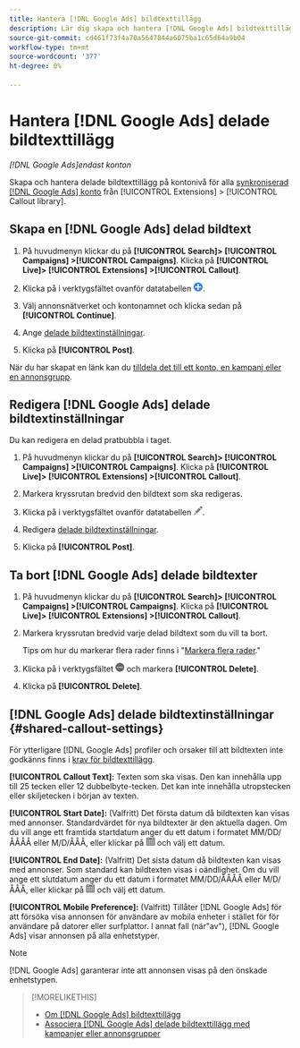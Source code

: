 ```yaml
---
title: Hantera [!DNL Google Ads] bildtexttillägg
description: Lär dig skapa och hantera [!DNL Google Ads] bildtexttillägg.
source-git-commit: cd461f73f4a70a5647844a6075ba1c65d64a9b04
workflow-type: tm+mt
source-wordcount: '377'
ht-degree: 0%

---
```


# Hantera [!DNL Google Ads] delade bildtexttillägg

*[!DNL Google Ads]endast konton*

Skapa och hantera delade bildtexttillägg på kontonivå för alla [synkroniserad [!DNL Google Ads] konto](/help/search-social-commerce/campaign-management/accounts/ad-network-account-about.md) från [!UICONTROL Extensions] > [!UICONTROL Callout library].

## Skapa en [!DNL Google Ads] delad bildtext

1. På huvudmenyn klickar du på **[!UICONTROL Search]> [!UICONTROL Campaigns] >[!UICONTROL Campaigns]**. Klicka på **[!UICONTROL Live]> [!UICONTROL Extensions] >[!UICONTROL Callout]**.

1. Klicka på i verktygsfältet ovanför datatabellen ![Skapa](/help/search-social-commerce/assets/add.png "Skapa").

1. Välj annonsnätverket och kontonamnet och klicka sedan på **[!UICONTROL Continue]**.

1. Ange [delade bildtextinställningar](#shared-callout-settings).

1. Klicka på **[!UICONTROL Post]**.

När du har skapat en länk kan du [tilldela det till ett konto, en kampanj eller en annonsgrupp](callout-extension-associate.md).

## Redigera [!DNL Google Ads] delade bildtextinställningar

Du kan redigera en delad pratbubbla i taget.

1. På huvudmenyn klickar du på **[!UICONTROL Search]> [!UICONTROL Campaigns] >[!UICONTROL Campaigns]**. Klicka på **[!UICONTROL Live]> [!UICONTROL Extensions] >[!UICONTROL Callout]**.

1. Markera kryssrutan bredvid den bildtext som ska redigeras.

1. Klicka på i verktygsfältet ovanför datatabellen ![Redigera](/help/search-social-commerce/assets/edit.png "Redigera").

1. Redigera [delade bildtextinställningar](#shared-callout-settings).

1. Klicka på **[!UICONTROL Post]**.

## Ta bort [!DNL Google Ads] delade bildtexter

1. På huvudmenyn klickar du på **[!UICONTROL Search]> [!UICONTROL Campaigns] >[!UICONTROL Campaigns]**. Klicka på **[!UICONTROL Live]> [!UICONTROL Extensions] >[!UICONTROL Callout]**.

1. Markera kryssrutan bredvid varje delad bildtext som du vill ta bort.

   Tips om hur du markerar flera rader finns i &quot;[Markera flera rader](/help/search-social-commerce/common-tasks/navigation-editing-selection/multiple-rows-select.md).&quot;

1. Klicka på i verktygsfältet ![Mer](/help/search-social-commerce/assets/more.png "Mer") och markera **[!UICONTROL Delete]**.

1. Klicka på **[!UICONTROL Delete]**.

## [!DNL Google Ads] delade bildtextinställningar {#shared-callout-settings}

För ytterligare [!DNL Google Ads] profiler och orsaker till att bildtexten inte godkänns finns i [krav för bildtexttillägg](https://support.google.com/adspolicy/answer/1054212).

**[!UICONTROL Callout Text]:** Texten som ska visas. Den kan innehålla upp till 25 tecken eller 12 dubbelbyte-tecken. Det kan inte innehålla utropstecken eller skiljetecken i början av texten.

**[!UICONTROL Start Date]:** (Valfritt) Det första datum då bildtexten kan visas med annonser. Standardvärdet för nya bildtexter är den aktuella dagen. Om du vill ange ett framtida startdatum anger du ett datum i formatet MM/DD/ÅÅÅÅ eller M/D/ÅÅÅ, eller klickar på ![Kalender](/help/search-social-commerce/assets/calendar.png "Kalender") och välj ett datum.

**[!UICONTROL End Date]:** (Valfritt) Det sista datum då bildtexten kan visas med annonser. Som standard kan bildtexten visas i oändlighet. Om du vill ange ett slutdatum anger du ett datum i formatet MM/DD/ÅÅÅÅ eller M/D/ÅÅÅ, eller klickar på ![Kalender](/help/search-social-commerce/assets/calendar.png "Kalender") och välj ett datum.

**[!UICONTROL Mobile Preference]:** (Valfritt) Tillåter [!DNL Google Ads] för att försöka visa annonsen för användare av mobila enheter i stället för för användare på datorer eller surfplattor. I annat fall (när&quot;av&quot;), [!DNL Google Ads] visar annonsen på alla enhetstyper.

>[!NOTE]
>
>[!DNL Google Ads] garanterar inte att annonsen visas på den önskade enhetstypen.

>[!MORELIKETHIS]
>
>* [Om [!DNL Google Ads] bildtexttillägg](callout-extension-about.md)
>* [Associera [!DNL Google Ads] delade bildtexttillägg med kampanjer eller annonsgrupper](callout-extension-associate.md)

